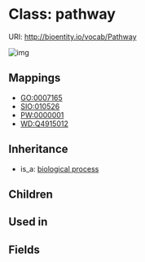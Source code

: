 # Class: pathway




URI: http://bioentity.io/vocab/Pathway

![img](http://yuml.me/diagram/nofunky/class/\[BiologicalProcess]^-\[Pathway],%20)
## Mappings

 * [GO:0007165](http://purl.obolibrary.org/obo/GO_0007165)
 * [SIO:010526](http://semanticscience.org/resource/SIO_010526)
 * [PW:0000001](http://purl.obolibrary.org/obo/PW_0000001)
 * [WD:Q4915012](http://purl.obolibrary.org/obo/WD_Q4915012)
## Inheritance

 *  is_a: [biological process](BiologicalProcess.md)
## Children

## Used in

## Fields

